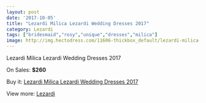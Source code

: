 ```yaml
---
layout: post
date: '2017-10-05'
title: "Lezardi Milica Lezardi Wedding Dresses 2017"
category: Lezardi
tags: ["bridesmaid","rosy","unique","dresses","milica"]
image: http://img.hectodress.com/11606-thickbox_default/lezardi-milica-lezardi-wedding-dresses-2013.jpg
---
```

Lezardi Milica Lezardi Wedding Dresses 2017

On Sales: **$260**
<a href="https://www.hectodress.com/lezardi/5724-lezardi-milica-lezardi-wedding-dresses-2013.html"><amp-img layout="responsive" width="600" height="600" src="//img.hectodress.com/11606-thickbox_default/lezardi-milica-lezardi-wedding-dresses-2013.jpg" alt="Lezardi Milica Lezardi Wedding Dresses 2017 0" /></a>
<a href="https://www.hectodress.com/lezardi/5724-lezardi-milica-lezardi-wedding-dresses-2013.html"><amp-img layout="responsive" width="600" height="600" src="//img.hectodress.com/11607-thickbox_default/lezardi-milica-lezardi-wedding-dresses-2013.jpg" alt="Lezardi Milica Lezardi Wedding Dresses 2017 1" /></a>

Buy it: [Lezardi Milica Lezardi Wedding Dresses 2017](https://www.hectodress.com/lezardi/5724-lezardi-milica-lezardi-wedding-dresses-2013.html "Lezardi Milica Lezardi Wedding Dresses 2017")

View more: [Lezardi](https://www.hectodress.com/97-lezardi "Lezardi")